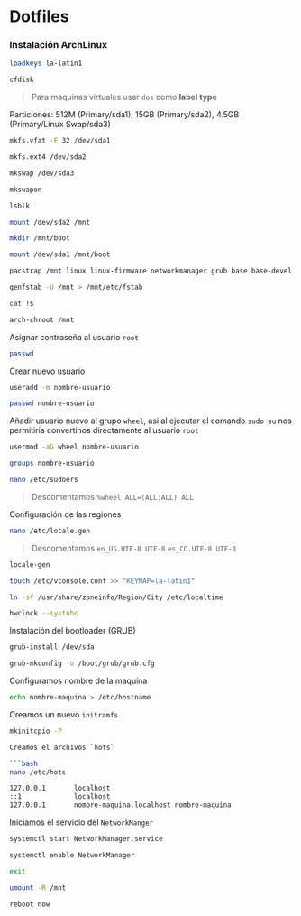 # Dotfiles

### Instalación ArchLinux

```bash
loadkeys la-latin1
```

```bash
cfdisk
```

> Para maquinas virtuales usar `dos` como **label type**

Particiones: 512M (Primary/sda1), 15GB (Primary/sda2), 4.5GB (Primary/Linux Swap/sda3)

```bash
mkfs.vfat -F 32 /dev/sda1
```

```bash
mkfs.ext4 /dev/sda2
```

```bash
mkswap /dev/sda3
```

```bash
mkswapon
```

```bash
lsblk
```

```bash
mount /dev/sda2 /mnt
```

```bash
mkdir /mnt/boot
```

```bash
mount /dev/sda1 /mnt/boot
```

```bash
pacstrap /mnt linux linux-firmware networkmanager grub base base-devel git nvim nano
```

```bash
genfstab -U /mnt > /mnt/etc/fstab
```

```bash
cat !$
```

```bash
arch-chroot /mnt
```

Asignar contraseña al usuario `root`

```bash
passwd
```

Crear nuevo usuario

```bash
useradd -m nombre-usuario
```

```bash
passwd nombre-usuario
```

Añadir usuario nuevo al grupo `wheel`, asi al ejecutar el comando `sudo su` nos permitiría convertinos directamente al usuario `root`

```bash
usermod -aG wheel nombre-usuario
```

```bash
groups nombre-usuario
```

```bash
nano /etc/sudoers
```

> Descomentamos `%wheel ALL=(ALL:ALL) ALL`

Configuración de las regiones

```bash
nano /etc/locale.gen
```

> Descomentamos `en_US.UTF-8 UTF-8` `es_CO.UTF-8 UTF-8`

```bash
locale-gen
```

```bash
touch /etc/vconsole.conf >> "KEYMAP=la-latin1"
```

```bash
ln -sf /usr/share/zoneinfo/Region/City /etc/localtime
```

```bash
hwclock --systohc
```

Instalación del bootloader (GRUB)

```bash
grub-install /dev/sda
```

```bash
grub-mkconfig -o /boot/grub/grub.cfg
```

Configuramos nombre de la maquina

```bash
echo nombre-maquina > /etc/hostname
```

Creamos un nuevo `initramfs`
```bash
mkinitcpio -P

Creamos el archivos `hots`

```bash
nano /etc/hots
```

```bash
127.0.0.1       localhost
::1             localhost
127.0.0.1       nombre-maquina.localhost nombre-maquina
```

Iniciamos el servicio del `NetworkManger`

```bash
systemctl start NetworkManager.service
```

```bash
systemctl enable NetworkManager
```

```bash
exit
```

```bash
umount -R /mnt
```

```bash
reboot now
```
